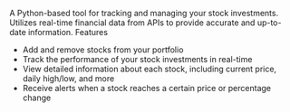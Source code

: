 A Python-based tool for tracking and managing your stock investments. Utilizes real-time financial data from APIs to provide accurate and up-to-date information.
Features
- Add and remove stocks from your portfolio
- Track the performance of your stock investments in real-time
- View detailed information about each stock, including current price, daily high/low, and more
- Receive alerts when a stock reaches a certain price or percentage change

